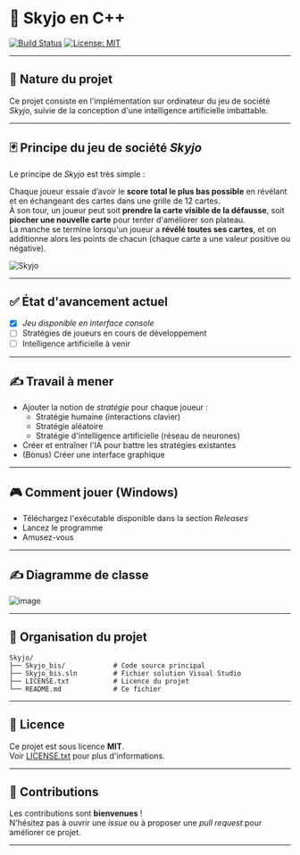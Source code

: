 # 🎴 Skyjo en C++

[![Build Status](https://img.shields.io/badge/build-passing-brightgreen)](https://github.com/ValentinRonsseray/Skyjo/)
[![License: MIT](https://img.shields.io/badge/license-MIT-blue.svg)](LICENSE.txt)

---

## 📜 Nature du projet

Ce projet consiste en l'implémentation sur ordinateur du jeu de société _Skyjo_, suivie de la conception d'une intelligence artificielle imbattable.

---

## 🃏 Principe du jeu de société _Skyjo_

Le principe de _Skyjo_ est très simple :

Chaque joueur essaie d’avoir le **score total le plus bas possible** en révélant et en échangeant des cartes dans une grille de 12 cartes.  
À son tour, un joueur peut soit **prendre la carte visible de la défausse**, soit **piocher une nouvelle carte** pour tenter d'améliorer son plateau.  
La manche se termine lorsqu'un joueur a **révélé toutes ses cartes**, et on additionne alors les points de chacun (chaque carte a une valeur positive ou négative).

![Skyjo](https://github.com/user-attachments/assets/f4167acc-b8e3-4a3b-80a6-efd01b05c59e)

---

## ✅ État d'avancement actuel

- [X] _Jeu disponible en interface console_
- [ ] Stratégies de joueurs en cours de développement
- [ ] Intelligence artificielle à venir

---

## ✍️ Travail à mener

- Ajouter la notion de _stratégie_ pour chaque joueur :
  - Stratégie humaine (interactions clavier)
  - Stratégie aléatoire
  - Stratégie d'intelligence artificielle (réseau de neurones)
- Créer et entraîner l'IA pour battre les stratégies existantes
- (Bonus) Créer une interface graphique

---

## 🎮 Comment jouer (Windows)

- Téléchargez l'exécutable disponible dans la section _Releases_
- Lancez le programme
- Amusez-vous

---

## ✍️ Diagramme de classe

![image](https://github.com/user-attachments/assets/83f0b190-7cda-4d98-be75-0d20c2e8bb09)

---

## 📂 Organisation du projet

```
Skyjo/
├── Skyjo_bis/            # Code source principal
├── Skyjo_bis.sln         # Fichier solution Visual Studio
├── LICENSE.txt           # Licence du projet
└── README.md             # Ce fichier
```

---

## 📄 Licence

Ce projet est sous licence **MIT**.  
Voir [LICENSE.txt](LICENSE.txt) pour plus d'informations.

---

## 🤝 Contributions

Les contributions sont **bienvenues** !  
N'hésitez pas à ouvrir une _issue_ ou à proposer une _pull request_ pour améliorer ce projet.

---
